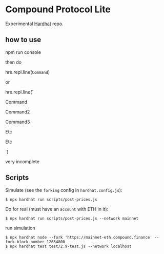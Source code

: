 # Compound Protocol Lite

Experimental [Hardhat](https://hardhat.org/) repo.

## how to use

npm run console

then do

hre.repl.line(`Command`)

or


hre.repl.line(`

  Command

  Command2

  Command3

  Etc

  Etc

  `)

very incomplete


## Scripts

Simulate (see the `forking` config in `hardhat.config.js`):

```
$ npx hardhat run scripts/post-prices.js
```

Do for real (must have an `account` with ETH in it):

```
$ npx hardhat run scripts/post-prices.js --network mainnet
```


run simulation
```
$ npx hardhat node --fork 'https://mainnet-eth.compound.finance' --fork-block-number 12654800
$ npx hardhat test test/2.9-test.js --network localhost
```
